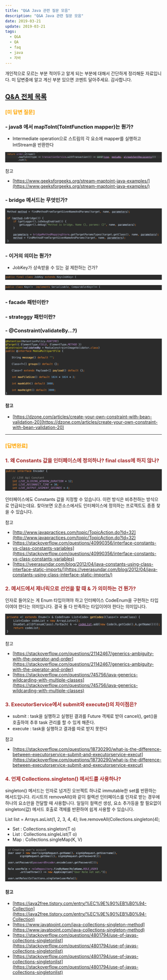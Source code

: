 ```yaml
---
title: "Q&A Java 관련 질문 모음"
description: "Q&A Java 관련 질문 모음"
date: 2019-03-21
update: 2019-03-21
tags:
  - Q&A
  - QA
  - faq
  - java
  - 자바
---
```


개인적으로 모르는 부분 적어두고 알게 되는 부분에 대해서 간단하게 정리해둔 자료입니다.
미 답변중에 알고 계신 부분 있으면 코멘트 달아주세요. 감사합니다.

## [Q&A 전체 목록](https://blog.advenoh.pe.kr/java/qa-%EA%B0%9C%EB%B0%9C%EA%B4%80%EB%A0%A8-%EC%A7%88%EB%AC%B8-%EB%AA%A8%EC%9D%8C/)

### <span style="color:orange">[미 답변 질문]</span>

### - java8 에서 mapToInt(ToIntFunction mapper)는 뭔가?
- Intermediate operation으로 스트림의 각 요소에 mapper를 실행하고 IntStream을 반환한다

![](image_8.png)

참고

* [https://www.geeksforgeeks.org/stream-maptoint-java-examples/](https://www.geeksforgeeks.org/stream-maptoint-java-examples/)

### - bridge 메서드는 무엇인가?

![](image_2.png)

### - 이거의 의미는 뭔가?
- JobKey가 상속받을 수 있는 걸 제한하는 건가?

![](image_1.png)

![](image_3.png)

### - facade 패턴이란?
### - strateggy 패턴이란?

### - @Constraint(validateBy…?)

![](image_6.png)

#### 참고

- [https://dzone.com/articles/create-your-own-constraint-with-bean-validation-20](https://dzone.com/articles/create-your-own-constraint-with-bean-validation-20)

---

### <span style="color:orange">[답변완료]</span>

### <span style="color:brown">1. 왜 Constants 값을 인터페이스에 정의하나? final class에 하지 않나?</span>

![](image_7.png)

인터페이스에도 Constants 값을 지정할 수 있습니다. 이런 방식은 비추천하는 방식으로 언급되는데요. 찾아보면 오픈소스에서도 인터페이스에 정의하는 프로젝트도 종종 찾을 수 있습니다.

참고

* [http://www.javapractices.com/topic/TopicAction.do?Id=32](http://www.javapractices.com/topic/TopicAction.do?Id=32)
* [https://stackoverflow.com/questions/40990356/interface-constants-vs-class-constants-variables](https://stackoverflow.com/questions/40990356/interface-constants-vs-class-constants-variables)
* [https://veerasundar.com/blog/2012/04/java-constants-using-class-interface-static-imports/](https://veerasundar.com/blog/2012/04/java-constants-using-class-interface-static-imports/)

### <span style="color:brown">2. 메서드에서 제너릭으로 선언을 할 때 & 가 의미하는 건 뭔가?</span>

인자로 들어오는 게 Enum 타입이여야 하고 인터페이스 CodeEnum을 구현하는 타입이여야 한다는 의미입니다. 결국 둘 다 만족하는 타입이어야 한다는 의미입니다.

![](image_5.png)

참고

* [https://stackoverflow.com/questions/21142467/generics-ambiguity-with-the-operator-and-order](https://stackoverflow.com/questions/21142467/generics-ambiguity-with-the-operator-and-order)
* [https://stackoverflow.com/questions/745756/java-generics-wildcarding-with-multiple-classes](https://stackoverflow.com/questions/745756/java-generics-wildcarding-with-multiple-classes)

### <span style="color:brown">3. ExecutorService에서 submit와 execute()의 차이점은?</span>

- submit : task을 실행하고 실행된 결과를 Future 객체로 받아 cancel(), get()을 호출하여 추후 task 관리를 할 수 있게 해준다.
- execute : task을 실행하고 결과를 따로 받지 못한다

참고

* [https://stackoverflow.com/questions/18730290/what-is-the-difference-between-executorservice-submit-and-executorservice-execut](https://stackoverflow.com/questions/18730290/what-is-the-difference-between-executorservice-submit-and-executorservice-execut)

### <span style="color:brown">4. 언제 Collections.singleton() 메서드를 사용하나?</span>

singleton() 메서드는 인자로 넘겨진 오브젝트 하나로 immutable한 set를 반환하는 메서드입니다. 리시트의 removeAll()와 같이 컬렉션 인터페이스를 인자로 받는 경우에 하나의 요소만을 전달할 때 사용합니다. 일일이 컬렉션 생성, 요소 추가등을 할 필요없이 singleton(값) 메서드 호출로 객체를 반환하여 쉽게 사용할 수 있습니다.

List<Integer> list = Arrays.asList(1, 2, 3, 4, 4);
live.removeAll(Collections.singleton(4);

- Set : Collections.singleton(T o)
- List : Collections.singleList(T o)
- Map : Collections.singleMap(K, V)

![](image_4.png)

#### 참고

* [https://java2free.tistory.com/entry/%EC%9E%90%EB%B0%94-Collection](https://java2free.tistory.com/entry/%EC%9E%90%EB%B0%94-Collection)
* [https://www.javatpoint.com/java-collections-singleton-method](https://www.javatpoint.com/java-collections-singleton-method)
* [https://stackoverflow.com/questions/4801794/use-of-javas-collections-singletonlist](https://stackoverflow.com/questions/4801794/use-of-javas-collections-singletonlist)
* [https://stackoverflow.com/questions/4801794/use-of-javas-collections-singletonlist](https://stackoverflow.com/questions/4801794/use-of-javas-collections-singletonlist)
